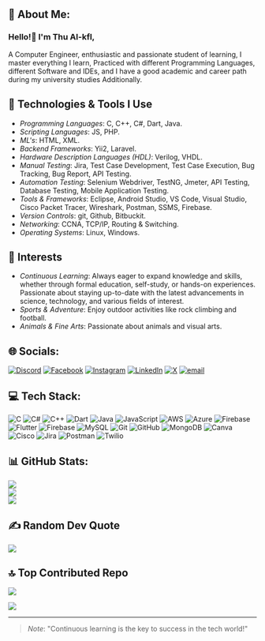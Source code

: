 ## 💫 About Me:
### Hello!👋 I'm Thu Al-kfl,
A Computer Engineer, enthusiastic and passionate student of learning, I master everything I learn, Practiced with different Programming Languages, different Software and IDEs, and I have a good academic and career path during my university studies Additionally.

## 🔧 Technologies & Tools I Use

- *Programming Languages*: C, C++, C#, Dart, Java.
- *Scripting Languages*: JS, PHP.
- *ML's*: HTML, XML.
- *Backend Frameworks*: Yii2, Laravel.
- *Hardware Description Languages (HDL)*: Verilog, VHDL.
- *Manual Testing*: Jira, Test Case Development, Test Case Execution, Bug Tracking, Bug Report, API Testing.
- *Automation Testing*: Selenium Webdriver, TestNG, Jmeter, API Testing, Database Testing, Mobile Application Testing.
- *Tools & Frameworks*: Eclipse, Android Studio, VS Code, Visual Studio, Cisco Packet Tracer, Wireshark, Postman, SSMS, Firebase.
- *Version Controls*: git, Github, Bitbuckit.
- *Networking*: CCNA, TCP/IP, Routing & Switching.
- *Operating Systems*: Linux, Windows.


## 🌱 Interests
- *Continuous Learning*:  Always eager to expand knowledge and skills, whether through formal education, self-study, or hands-on experiences. Passionate about staying up-to-date with the latest advancements in science, technology, and various fields of interest.
- *Sports & Adventure*: Enjoy outdoor activities like rock climbing and football.
- *Animals & Fine Arts*: Passionate about animals and visual arts.

## 🌐 Socials:
[![Discord](https://img.shields.io/badge/Discord-%237289DA.svg?logo=discord&logoColor=white)](https://discord.gg/thualkflrababaa) [![Facebook](https://img.shields.io/badge/Facebook-%231877F2.svg?logo=Facebook&logoColor=white)](https://facebook.com/https://www.facebook.com/thoalkafel.rababah/) [![Instagram](https://img.shields.io/badge/Instagram-%23E4405F.svg?logo=Instagram&logoColor=white)](https://instagram.com/thulkflrababaa) [![LinkedIn](https://img.shields.io/badge/LinkedIn-%230077B5.svg?logo=linkedin&logoColor=white)](www.linkedin.com/in/thu-al-kfl-rababah-b59304281) [![X](https://img.shields.io/badge/X-black.svg?logo=X&logoColor=white)](https://x.com/thulkfl1) [![email](https://img.shields.io/badge/Email-D14836?logo=gmail&logoColor=white)](mailto:thualkflrbabah@gmail.com) 

## 💻 Tech Stack:
![C](https://img.shields.io/badge/c-%2300599C.svg?style=for-the-badge&logo=c&logoColor=white) ![C#](https://img.shields.io/badge/c%23-%23239120.svg?style=for-the-badge&logo=csharp&logoColor=white) ![C++](https://img.shields.io/badge/c++-%2300599C.svg?style=for-the-badge&logo=c%2B%2B&logoColor=white) ![Dart](https://img.shields.io/badge/dart-%230175C2.svg?style=for-the-badge&logo=dart&logoColor=white) ![Java](https://img.shields.io/badge/java-%23ED8B00.svg?style=for-the-badge&logo=openjdk&logoColor=white) ![JavaScript](https://img.shields.io/badge/javascript-%23323330.svg?style=for-the-badge&logo=javascript&logoColor=%23F7DF1E) ![AWS](https://img.shields.io/badge/AWS-%23FF9900.svg?style=for-the-badge&logo=amazon-aws&logoColor=white) ![Azure](https://img.shields.io/badge/azure-%230072C6.svg?style=for-the-badge&logo=microsoftazure&logoColor=white) ![Firebase](https://img.shields.io/badge/firebase-%23039BE5.svg?style=for-the-badge&logo=firebase) ![Flutter](https://img.shields.io/badge/Flutter-%2302569B.svg?style=for-the-badge&logo=Flutter&logoColor=white) ![Firebase](https://img.shields.io/badge/firebase-a08021?style=for-the-badge&logo=firebase&logoColor=ffcd34) ![MySQL](https://img.shields.io/badge/mysql-4479A1.svg?style=for-the-badge&logo=mysql&logoColor=white) ![Git](https://img.shields.io/badge/git-%23F05033.svg?style=for-the-badge&logo=git&logoColor=white) ![GitHub](https://img.shields.io/badge/github-%23121011.svg?style=for-the-badge&logo=github&logoColor=white) ![MongoDB](https://img.shields.io/badge/MongoDB-%234ea94b.svg?style=for-the-badge&logo=mongodb&logoColor=white) ![Canva](https://img.shields.io/badge/Canva-%2300C4CC.svg?style=for-the-badge&logo=Canva&logoColor=white) ![Cisco](https://img.shields.io/badge/cisco-%23049fd9.svg?style=for-the-badge&logo=cisco&logoColor=black) ![Jira](https://img.shields.io/badge/jira-%230A0FFF.svg?style=for-the-badge&logo=jira&logoColor=white) ![Postman](https://img.shields.io/badge/Postman-FF6C37?style=for-the-badge&logo=postman&logoColor=white) ![Twilio](https://img.shields.io/badge/Twilio-F22F46?style=for-the-badge&logo=Twilio&logoColor=white)
## 📊 GitHub Stats:
![](https://github-readme-stats.vercel.app/api?username=thulkflr&theme=dark&hide_border=false&include_all_commits=false&count_private=false)<br/>
![](https://nirzak-streak-stats.vercel.app/?user=thulkflr&theme=dark&hide_border=false)<br/>
![](https://github-readme-stats.vercel.app/api/top-langs/?username=thulkflr&theme=dark&hide_border=false&include_all_commits=false&count_private=false&layout=compact)

## ✍️ Random Dev Quote
![](https://quotes-github-readme.vercel.app/api?type=horizontal&theme=radical)

## 🔝 Top Contributed Repo
![](https://github-contributor-stats.vercel.app/api?username=thulkflr&limit=5&theme=dark&combine_all_yearly_contributions=true)


[![](https://visitcount.itsvg.in/api?id=thulkflr&icon=0&color=12)](https://visitcount.itsvg.in)

---
> *Note*: "Continuous learning is the key to success in the tech world!"
<!-- Proudly created with GPRM ( https://gprm.itsvg.in ) -->

